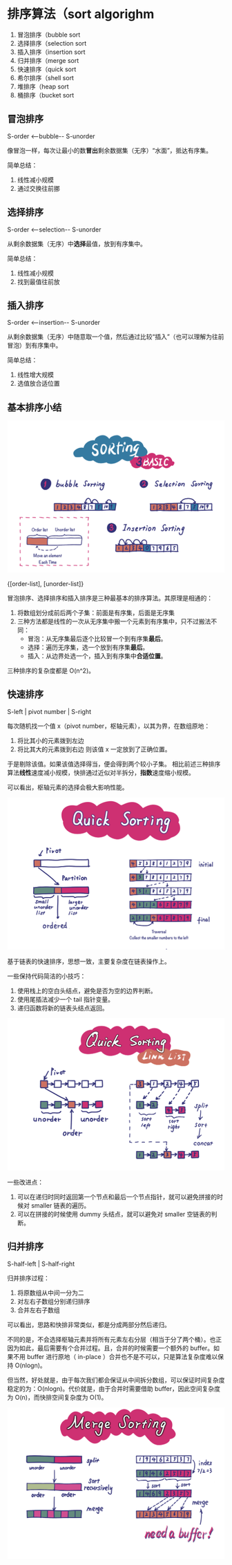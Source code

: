 # 排序算法（sort algorighm

1. 冒泡排序（bubble sort
2. 选择排序（selection sort
3. 插入排序（insertion sort
4. 归并排序（merge sort
5. 快速排序（quick sort
6. 希尔排序（shell sort
7. 堆排序（heap sort
8. 桶排序（bucket sort

## 冒泡排序

S-order <--bubble-- S-unorder

像冒泡一样，每次让最小的数**冒出**剩余数据集（无序）“水面”，抵达有序集。

简单总结：
1. 线性减小规模
2. 通过交换往前挪

## 选择排序

S-order <--selection-- S-unorder

从剩余数据集（无序）中**选择**最值，放到有序集中。

简单总结：
1. 线性减小规模
2. 找到最值往前放

## 插入排序

S-order <--insertion-- S-unorder

从剩余数据集（无序）中随意取一个值，然后通过比较“插入”（也可以理解为往前冒泡）到有序集中。

简单总结：
1. 线性增大规模
2. 选值放合适位置

## 基本排序小结


![](../../img/3-basic-sort.png)

{[order-list], [unorder-list]}

冒泡排序、选择排序和插入排序是三种最基本的排序算法。其原理是相通的：
1. 将数组划分成前后两个子集：前面是有序集，后面是无序集
2. 三种方法都是线性的一次从无序集中搬一个元素到有序集中，只不过搬法不同：
    - 冒泡：从无序集最后逐个比较冒一个到有序集**最后**。
    - 选择：遍历无序集，选一个放到有序集**最后**。
    - 插入：从边界处选一个，插入到有序集中**合适位置**。

三种排序的复杂度都是 O(n^2)。

## 快速排序

S-left | pivot number | S-right

每次随机找一个值 x（pivot number，枢轴元素），以其为界，在数组原地：
1. 将比其小的元素拨到左边
2. 将比其大的元素拨到右边
则该值 x 一定放到了正确位置。

于是剔除该值。如果该值选择得当，便会得到两个较小子集。
相比前述三种排序算法**线性**速度减小规模，快排通过近似对半拆分，**指数**速度缩小规模。

可以看出，枢轴元素的选择会极大影响性能。

![](../../img/quick-sort.png)

基于链表的快速排序，思想一致，主要复杂度在链表操作上。

一些保持代码简洁的小技巧：
1. 使用栈上的空白头结点，避免是否为空的边界判断。
2. 使用尾插法减少一个 tail 指针变量。
3. 递归函数将新的链表头结点返回。

![](../../img/quick-sort-linked-list.png)

一些改进点：
1. 可以在递归时同时返回第一个节点和最后一个节点指针，就可以避免拼接的时候对 smaller 链表的遍历。
2. 可以在拼接的时候使用 dummy 头结点，就可以避免对 smaller 空链表的判断。

## 归并排序

S-half-left | S-half-right

归并排序过程：
1. 将原数组从中间一分为二
2. 对左右子数组分别递归排序
3. 合并左右子数组

可以看出，思路和快排非常类似，都是分成两部分然后递归。

不同的是，不会选择枢轴元素并将所有元素左右分层（相当于分了两个桶）。也正因为如此，最后需要有个合并过程。且，合并的时候需要一个额外的 buffer。如果不用 buffer 进行原地（ in-place ）合并也不是不可以，只是算法复杂度难以保持 O(nlogn)。

但当然，好处就是，由于每次我们都会保证从中间拆分数组，可以保证时间复杂度稳定的为：O(nlogn)。代价就是，由于合并时需要借助 buffer，因此空间复杂度为 O(n)，而快排空间复杂度为 O(1)。

![](../../img/merge-sort.png)